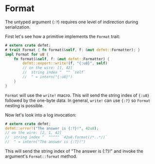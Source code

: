 # Format

The untyped argument (`:?`) requires one level of indirection during serialization.

First let's see how a primitive implements the `Format` trait:

``` rust
# extern crate defmt;
# trait Format { fn format(&self, f: &mut defmt::Formatter); }
impl Format for u8 {
    fn format(&self, f: &mut defmt::Formatter) {
        defmt::export::write!(f, "{:u8}", self)
        // on the wire: [1, 42]
        //  string index ^  ^^ `self`
        //  ^ = intern("{:u8}")
    }
}
```

`Format` will use the `write!` macro.
This will send the string index of `{:u8}` followed by the one-byte data.
In general, `write!` can use `{:?}` so `Format` nesting is possible.

Now let's look into a log invocation:

``` rust
# extern crate defmt;
defmt::error!("The answer is {:?}!", 42u8);
// on the wire: [2, 1, 42]
//  string index ^  ^^^^^ `42u8.format(/*..*/)`
//  ^ = intern("The answer is {:?}!")
```

This will send the string index of "The answer is {:?}!" and invoke the argument's `Format::format` method.
